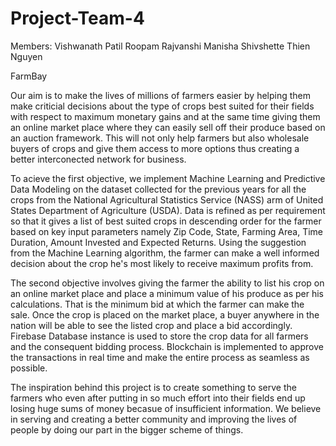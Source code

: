# Project-Team-4 

Members:
Vishwanath Patil
Roopam Rajvanshi
Manisha Shivshette
Thien Nguyen


FarmBay

Our aim is to make the lives of millions of farmers easier by helping them make criticial decisions about the type of crops best suited for their fields with respect to maximum monetary gains and at the same time giving them an online market place where they can easily sell off their produce based on an auction framework. This will not only help farmers but also wholesale buyers of crops and give them access to more options thus creating a better interconected network for business. 

To acieve the first objective, we implement Machine Learning and Predictive Data Modeling on the dataset collected for the previous years for all the crops from the National Agricultural Statistics Service (NASS) arm of United States Department of Agriculture (USDA). Data is refined as per requirement so that it gives a list of best suited crops in descending order for the farmer based on key input parameters namely Zip Code, State, Farming Area, Time Duration, Amount Invested and Expected Returns. Using the suggestion from the Machine Learning algorithm, the farmer can make a well informed decision about the crop he's most likely to receive maximum profits from.

The second objective involves giving the farmer the ability to list his crop on an online market place and place a minimum value of his produce as per his calculations. That is the minimum bid at which the farmer can make the sale. Once the crop is placed on the market place, a buyer anywhere in the nation will be able to see the listed crop and place a bid accordingly. Firebase Database instance is used to store the crop data for all farmers and the consequent bidding process. Blockchain is implemented to approve the transactions in real time and make the entire process as seamless as possible.

The inspiration behind this project is to create something to serve the farmers who even after putting in so much effort into their fields end up losing huge sums of money becasue of insufficient information. We believe in serving and creating a better community and improving the lives of people by doing our part in the bigger scheme of things.









